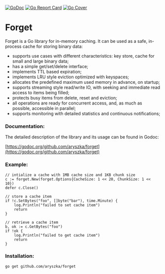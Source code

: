 [![GoDoc](https://godoc.org/github.com/aryszka/forget?status.svg)](https://godoc.org/github.com/aryszka/forget)
[![Go Report Card](https://goreportcard.com/badge/github.com/aryszka/forget)](https://goreportcard.com/report/github.com/aryszka/forget)
[![Go Cover](https://gocover.io/_badge/github.com/aryszka/forget)](https://gocover.io/github.com/aryszka/forget)

# Forget

Forget is a Go library for in-memory caching. It can be used as a safe, in-process cache for storing binary
data:

- supports use cases with different characteristics: key store, cache for small and large binary data;
- has a simple get/set/delete interface;
- implements TTL based expiration;
- implements LRU style eviction optimized with keyspaces;
- allocates the predefined maximum used memory in advance, on startup;
- supports streaming style read/write IO, with seeking and immediate read access to items being filled;
- protects busy items from delete, reset and eviction;
- all operations are ready for concurrent access, and, as much as possible, accessible in parallel;
- supports monitoring with detailed statistics and continuous notifications;

### Documentation:

The detailed description of the library and its usage can be found in Godoc:

[https://godoc.org/github.com/aryszka/forget](https://godoc.org/github.com/aryszka/forget)

### Example:

```
// intialize a cache with 1MB cache size and 1KB chunk size
c := forget.New(forget.Options{CacheSize: 1 << 20, ChunkSize: 1 << 10})
defer c.Close()

// store a cache item
if !c.SetBytes("foo", []byte("bar"), time.Minute) {
	log.Println("failed to set cache item")
	return
}

// retrieve a cache item
b, ok := c.GetBytes("foo")
if !ok {
	log.Println("failed to get cache item")
	return
}
```

### Installation:

```
go get github.com/aryszka/forget
```
